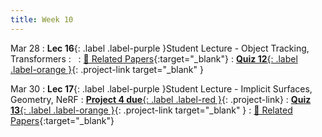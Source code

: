```yaml
---
title: Week 10
---
```


Mar 28
: **Lec 16**{: .label .label-purple }Student Lecture - Object Tracking, Transformers
: &nbsp;
  : [📃 Related Papers](/CSCI5980-Spr23-DeepRob/papers/){:target="_blank"}
: [**Quiz 12**{: .label .label-orange }](https://www.gradescope.com/courses/481744){: .project-link target="_blank" }
  <!-- : [Solution](#) -->

Mar 30
: **Lec 17**{: .label .label-purple }Student Lecture - Implicit Surfaces, Geometry, NeRF
: [**Project 4 due**{: .label .label-red }](/CSCI5980-Spr23-DeepRob/projects/project4){: .project-link}
: [**Quiz 13**{: .label .label-orange }](https://www.gradescope.com/courses/481744){: .project-link target="_blank" }
  : [📃 Related Papers](/CSCI5980-Spr23-DeepRob/papers/){:target="_blank"}
  <!-- : [3.1](#), [2.2](#), [2.3](#) -->

<!-- Mar 17
: **Dis 10**{: .label .label-blue }[Paper discussion: Deep Filters](#) -->
